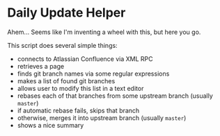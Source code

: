 # Daily Update Helper

Ahem... Seems like I'm inventing a wheel with this, but here you go.

This script does several simple things:

- connects to Atlassian Confluence via XML RPC
- retrieves a page
- finds git branch names via some regular expressions
- makes a list of found git branches
- allows user to modify this list in a text editor
- rebases each of that branches from some upstream branch (usually `master`)
- if automatic rebase fails, skips that branch
- otherwise, merges it into upstream branch (usually `master`)
- shows a nice summary
